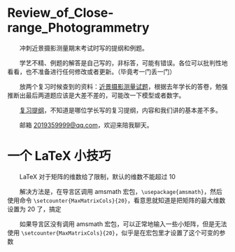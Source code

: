 # Review_of_Close-range_Photogrammetry

&emsp;&emsp;冲刺近景摄影测量期末考试时写的提纲和例题。

&emsp;&emsp;学艺不精、例题的解答是自己写的，非标答，可能有错误。各位可以批判性地看看，也不准备进行任何修改或者更新。（毕竟考一门丢一门）

&emsp;&emsp;放两个复习时候查到的资料：[近景摄影测量试题](https://wenku.baidu.com/view/eae27330760bf78a6529647d27284b73f34236c0.html)，根据去年学长的答卷，勉强推断出最后两道题应该是大差不差的，可能改一下模型或者数字。

&emsp;&emsp;[复习提纲](https://wenku.baidu.com/view/6e45c81b10661ed9ad51f39c)，不知道是哪位学长写的复习提纲，内容和我们讲的基本差不多。

&emsp;&emsp;邮箱 2019359999@qq.com，欢迎来陪我聊天。

# 一个 LaTeX 小技巧

&emsp;&emsp;LaTeX 对于矩阵的维数给了限制，默认的维数不能超过 10

&emsp;&emsp;解决方法是，在导言区调用 amsmath 宏包，`\usepackage{amsmath}`，然后使用命令 `\setcounter{MaxMatrixCols}{20}`，看意思就知道是把矩阵的最大维数设置为 20 了，搞定

&emsp;&emsp;如果导言区没有调用 amsmath 宏包，可以正常地输入一些小矩阵，但是无法使用 `\setcounter{MaxMatrixCols}{20}`，似乎是在宏包里才设置了这个可变的参数
